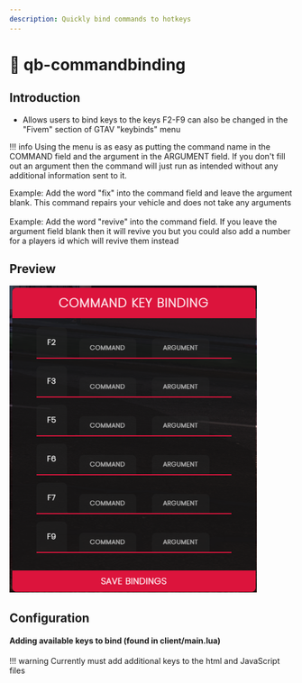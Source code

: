 ```yaml
---
description: Quickly bind commands to hotkeys
---
```


# 🔄 qb-commandbinding

## Introduction

* Allows users to bind keys to the keys F2-F9 can also be changed in the "Fivem" section of GTAV "keybinds" menu

!!! info
    Using the menu is as easy as putting the command name in the COMMAND field and the argument in the ARGUMENT field. If you don't fill out an argument then the command will just run as intended without any additional information sent to it.&#x20;



Example: Add the word "fix" into the command field and leave the argument blank. This command repairs your vehicle and does not take any arguments\
\
Example: Add the word "revive" into the command field. If you leave the argument field blank then it will revive you but you could also add a number for a players id which will revive them instead


## Preview

![](../../assets/images/commandbinding.png)

## Configuration

#### Adding available keys to bind (found in client/main.lua)

!!! warning
    Currently must add additional keys to the html and JavaScript files

